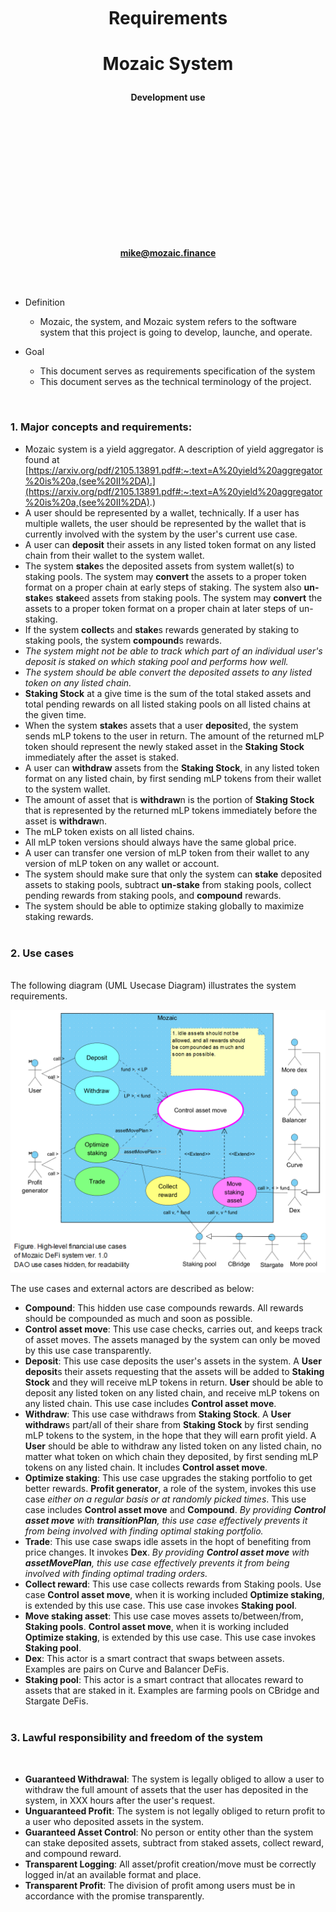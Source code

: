 
<br><br><br><br><br>

# <p style="text-align: center;">Requirements</p>
# <p style="text-align: center;">Mozaic System</p>

**<p style="text-align: center;">Development use</p>**

<br><br><br><br><br><br><br><br><br><br><br><br>
**<p style="text-align: center;">mike@mozaic.finance</p>**

<div style="page-break-after: always;"></div>
<br><br>

- Definition
    - Mozaic, the system, and Mozaic system refers to the software system that this project is going to develop, launche, and operate.

- Goal
    - This document serves as requirements specification of the system
    - This document serves as the technical terminology of the project.
<br>

### 1. **Major concepts and requirements:**
- Mozaic system is a yield aggregator. A description of yield aggregator is found at [https://arxiv.org/pdf/2105.13891.pdf#:~:text=A%20yield%20aggregator%20is%20a,(see%20II%2DA).](https://arxiv.org/pdf/2105.13891.pdf#:~:text=A%20yield%20aggregator%20is%20a,(see%20II%2DA).)
- A user should be represented by a wallet, technically. If a user has multiple wallets, the user should be represented by the wallet that is currently involved with the system by the user's current use case.
- A user can **deposit** their assets in any listed token format on any listed chain from their wallet to the system wallet.
- The system **stake**s the deposited assets from system wallet(s) to staking pools. The system may **convert** the assets to a proper token format on a proper chain at early steps of staking. The system also **un-stake**s **stake**ed assets from staking pools. The system may **convert** the assets to a proper token format on a proper chain at later steps of un-staking.
- If the system **collect**s and **stake**s rewards generated by staking to staking pools, the system **compound**s rewards.
- *The system might not be able to track which part of an individual user's deposit is staked on which staking pool and performs how well.*
- *The system should be able convert the deposited assets to any listed token on any listed chain.*
- **Staking Stock** at a give time is the sum of the total staked assets and total pending rewards on all listed staking pools on all listed chains at the given time.
- When the system **stake**s assets that a user **deposit**ed, the system sends  mLP tokens to the user in return. The amount of the returned mLP token should represent the newly staked asset in the **Staking Stock** immediately after the asset is staked.
- A user can **withdraw** assets from the **Staking Stock**, in any listed token format on any listed chain, by first sending mLP tokens from their wallet to the system wallet.
- The amount of asset that is **withdraw**n is the portion of **Staking Stock** that is represented by the returned mLP tokens immediately before the asset is **withdraw**n.
- The mLP token exists on all listed chains.
- All mLP token versions should always have the same global price.
- A user can transfer one version of mLP token from their wallet to any version of mLP token on any wallet or account.
- The system should make sure that only the system can **stake** deposited assets to staking pools, subtract **un-stake** from staking pools, collect pending rewards from staking pools, and **compound** rewards.
- The system should be able to optimize staking globally to maximize staking rewards.
<br><br>


### **2. Use cases**
<br>
The following diagram (UML Usecase Diagram) illustrates the system requirements.
<br>


<p align="center">
  <img src=".\High-level use cases 1.0.PNG" width="1280" title="high-level use cases">
</p>


The use cases and external actors are described as below:
- **Compound**: This hidden use case compounds rewards. All rewards should be compounded as much and soon as possible.
- **Control asset move**: This use case checks, carries out, and keeps track of asset moves. The assets managed by the system can only be moved by this use case transparently.
- **Deposit**: This use case deposits the user's assets in the system. A **User** **deposit**s their assets requesting that the assets will be added to **Staking Stock** and they will receive mLP tokens in return. **User** should be able to deposit any listed token on any listed chain, and receive mLP tokens on any listed chain. This use case includes **Control asset move**.
- **Withdraw**: This use case withdraws from **Staking Stock**. A **User** **withdraw**s part/all of their share from **Staking Stock** by first sending mLP tokens to the system, in the hope that they will earn profit yield. A **User** should be able to withdraw any listed token on any listed chain, no matter what token on which chain they deposited, by first sending mLP tokens on any listed chain. It includes **Control asset move**.
- **Optimize staking**: This use case upgrades the staking portfolio to get better rewards. **Profit generator**, a role of the system, invokes this use case *either on a regular basis or at randomly picked times*. This use case includes **Control asset move** and **Compound**. *By providing **Control asset move** with **transitionPlan**, this use case effectively prevents it from being involved with finding optimal staking portfolio.*
- **Trade**: This use case swaps idle assets in the hopt of benefiting from price changes. It invokes **Dex**. *By providing **Control asset move** with **assetMovePlan**, this use case effectively prevents it from being involved with finding optimal trading orders.*
- **Collect reward**: This use case  collects rewards from Staking pools. Use case **Control asset move**, when it is working included **Optimize staking**, is extended by this use case. This use case invokes **Staking pool**.
- **Move staking asset**: This use case moves assets to/between/from, **Staking pools**. **Control asset move**, when it is working included **Optimize staking**, is extended by this use case. This use case invokes **Staking pool**.
- **Dex**: This actor is a smart contract that swaps between assets. Examples are pairs on Curve and Balancer DeFis.
- **Staking pool**: This actor is a smart contract that allocates reward to assets that are staked in it. Examples are farming pools on CBridge and Stargate DeFis. <br><br>


### 3. **Lawful responsibility and freedom of the system**
<br>

- **Guaranteed Withdrawal**: The system is legally obliged to allow a user to withdraw the full amount of assets that the user has deposited in the system, in XXX hours after the user's request.
- **Unguaranteed Profit**: The system is not legally obliged to return profit to a user who deposited assets in the system.
- **Guaranteed Asset Control**: No person or entity other than the system can stake deposited assets, subtract from staked assets, collect reward, and compound reward.
- **Transparent Logging**: All asset/profit creation/move must be correctly logged in/at an available format and place.
- **Transparent Profit**: The division of profit among users must be in accordance with the promise transparently.
<br><br>

